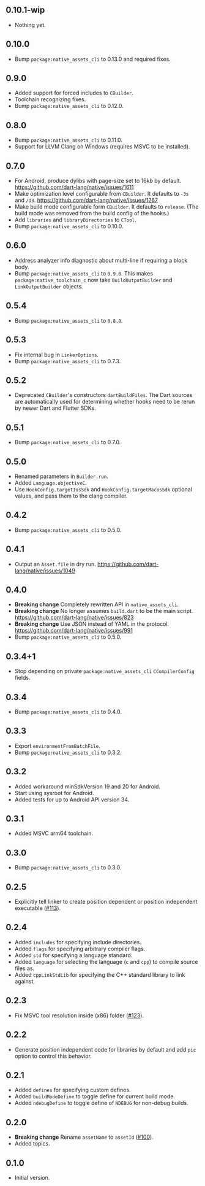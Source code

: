 ## 0.10.1-wip

- Nothing yet.

## 0.10.0

- Bump `package:native_assets_cli` to 0.13.0 and required fixes.

## 0.9.0

- Added support for forced includes to `CBuilder`.
- Toolchain recognizing fixes.
- Bump `package:native_assets_cli` to 0.12.0.

## 0.8.0

- Bump `package:native_assets_cli` to 0.11.0.
- Support for LLVM Clang on Windows (requires MSVC to be installed).

## 0.7.0

- For Android, produce dylibs with page-size set to 16kb by default.
  https://github.com/dart-lang/native/issues/1611
- Make optimization level configurable from `CBuilder`. It defaults to `-3s` and
  `/O3`. https://github.com/dart-lang/native/issues/1267
- Make build mode configurable form `CBuilder`. It defaults to `release`. (The
  build mode was removed from the build config of the hooks.)
- Add `libraries` and `libraryDirectories` to `CTool`.
- Bump `package:native_assets_cli` to 0.10.0.

## 0.6.0

- Address analyzer info diagnostic about multi-line if requiring a block body.
- Bump `package:native_assets_cli` to `0.9.0`. This makes
  `package:native_toolchain_c` now take `BuildOutputBuilder` and
  `LinkOutputBuilder` objects.

## 0.5.4

- Bump `package:native_assets_cli` to `0.8.0`.

## 0.5.3

- Fix internal bug in `LinkerOptions`.
- Bump `package:native_assets_cli` to 0.7.3.

## 0.5.2

- Deprecated `CBuilder`'s constructors `dartBuildFiles`. The Dart sources are
  automatically used for determining whether hooks need to be rerun by newer
  Dart and Flutter SDKs.

## 0.5.1

- Bump `package:native_assets_cli` to 0.7.0.

## 0.5.0

- Renamed parameters in `Builder.run`.
- Added `Language.objectiveC`.
- Use `HookConfig.targetIosSdk` and `HookConfig.targetMacosSdk` optional
  values, and pass them to the clang compiler.

## 0.4.2

- Bump `package:native_assets_cli` to 0.5.0.

## 0.4.1

- Output an `Asset.file` in dry run.
  https://github.com/dart-lang/native/issues/1049

## 0.4.0

- **Breaking change** Completely rewritten API in `native_assets_cli`.
- **Breaking change** No longer assumes `build.dart` to be the main script.
  https://github.com/dart-lang/native/issues/823
- **Breaking change** Use JSON instead of YAML in the protocol.
  https://github.com/dart-lang/native/issues/991
- Bump `package:native_assets_cli` to 0.5.0.

## 0.3.4+1

- Stop depending on private `package:native_assets_cli` `CCompilerConfig` fields.

## 0.3.4

- Bump `package:native_assets_cli` to 0.4.0.

## 0.3.3

- Export `environmentFromBatchFile`.
- Bump `package:native_assets_cli` to 0.3.2.

## 0.3.2

- Added workaround minSdkVersion 19 and 20 for Android.
- Start using sysroot for Android.
- Added tests for up to Android API version 34.

## 0.3.1

- Added MSVC arm64 toolchain.

## 0.3.0

- Bump `package:native_assets_cli` to 0.3.0.

## 0.2.5

- Explicitly tell linker to create position dependent or position independent executable
  ([#113](https://github.com/dart-lang/native/issues/133)).

## 0.2.4

- Added `includes` for specifying include directories.
- Added `flags` for specifying arbitrary compiler flags.
- Added `std` for specifying a language standard.
- Added `language` for selecting the language (`c` and `cpp`) to compile source files as.
- Added `cppLinkStdLib` for specifying the C++ standard library to link against.

## 0.2.3

- Fix MSVC tool resolution inside (x86) folder
  ([#123](https://github.com/dart-lang/native/issues/123)).

## 0.2.2

- Generate position independent code for libraries by default and add
  `pic` option to control this behavior.

## 0.2.1

- Added `defines` for specifying custom defines.
- Added `buildModeDefine` to toggle define for current build mode.
- Added `ndebugDefine` to toggle define of `NDEBUG` for non-debug builds.

## 0.2.0

- **Breaking change** Rename `assetName` to `assetId`
  ([#100](https://github.com/dart-lang/native/issues/100)).
- Added topics.

## 0.1.0

- Initial version.

